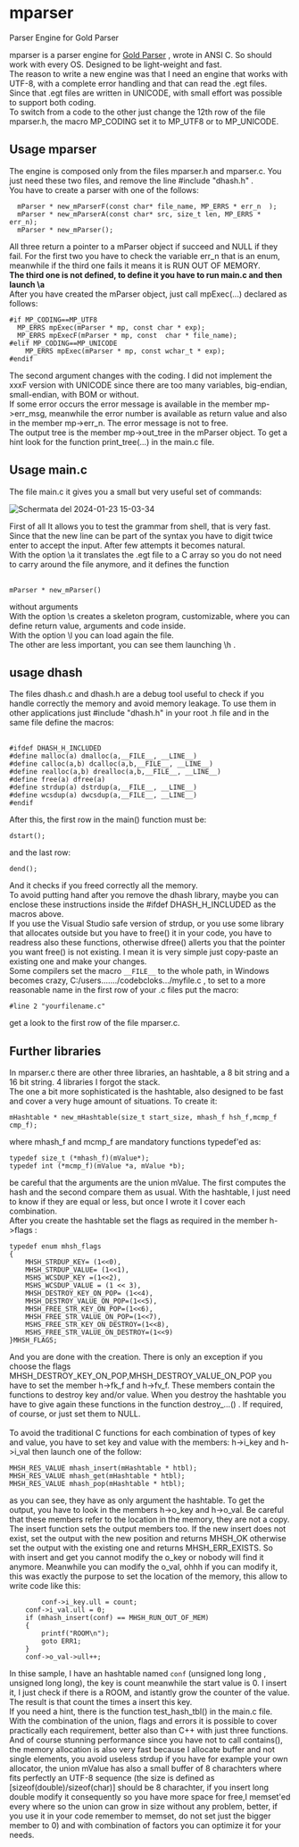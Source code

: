 # mparser
Parser Engine for Gold Parser

mparser is a parser engine for  <a href="http://www.goldparser.org/">Gold Parser</a> , wrote in ANSI C. So should work with every OS.  Designed to be light-weight and fast.<br>
The reason to write a new engine was that I need an engine that works with UTF-8, with a complete error handling and that can read the .egt files.<br>
Since that .egt files are written in UNICODE, with small effort was possible to support both coding.<br>
To switch from a code to the other just change the 12th row of the file mparser.h, the macro MP_CODING set it to MP_UTF8 or to MP_UNICODE.<br>
## Usage mparser
  The engine is composed only from the files mparser.h and mparser.c. You just need these two files, and remove the line #include "dhash.h" . <br>
You have to create a parser with one of the follows:<br>
```
  mParser * new_mParserF(const char* file_name, MP_ERRS * err_n  );
  mParser * new_mParserA(const char* src, size_t len, MP_ERRS * err_n);
  mParser * new_mParser();
```
All three return a pointer to a mParser object if succeed and NULL if they fail. For the first two you have to check the variable err_n that is an enum, meanwhile if the third one fails it means it is RUN OUT OF MEMORY.<br>
<b>The third one is not defined, to define it you have to run main.c and then launch \a </b><br>
After you have created the mParser object, just call mpExec(...) declared as follows:<br>
```
#if MP_CODING==MP_UTF8
  MP_ERRS mpExec(mParser * mp, const char * exp);
  MP_ERRS mpExecF(mParser * mp, const  char * file_name);
#elif MP_CODING==MP_UNICODE
    MP_ERRS mpExec(mParser * mp, const wchar_t * exp);
#endif
```
The second argument changes with the coding. I did not implement the xxxF version with UNICODE  since there are too many variables, big-endian, small-endian, with BOM or without.<br>
If some error occurs the error message is available in the member mp->err_msg, meanwhile the  error number is available as return value and also in the member mp->err_n. The error message is not to free.<br>
The output tree is the member mp->out_tree in the mParser object. To get a hint look for the function print_tree(...) in the main.c file.<br>
## Usage main.c
The file main.c it gives you a small but very useful set of commands:<br>

![Schermata del 2024-01-23 15-03-34](https://github.com/jurhas/mparser/assets/11569832/20e3263c-209c-41f7-a772-37d6f0a1a0bf)

First of all It allows you to test the grammar from shell, that is very fast. Since that the new line can be part of the syntax  you have to digit twice enter to accept the input. After few attempts it becomes natural.<br>
With the option \a it translates the .egt file to a C array so you do not need to carry around the file anymore, and it defines the function <br><br>
```
mParser * new_mParser()
```
without arguments<br> 
With the option \s creates a skeleton program, customizable, where you can define return value, arguments and code inside.<br>
With the option \l you can load again the file.<br>
The other are less important, you can see them launching \h .<br>

## usage dhash  
The files dhash.c and dhash.h are a debug tool useful to check if you handle correctly the memory and avoid memory leakage. To use them in other applications just #include "dhash.h" in your root .h file and in the same file define the macros: <br><br>
```
#ifdef DHASH_H_INCLUDED
#define malloc(a) dmalloc(a,__FILE__, __LINE__)
#define calloc(a,b) dcalloc(a,b,__FILE__, __LINE__)
#define realloc(a,b) drealloc(a,b,__FILE__, __LINE__)
#define free(a) dfree(a)
#define strdup(a) dstrdup(a,__FILE__, __LINE__)
#define wcsdup(a) dwcsdup(a,__FILE__, __LINE__)
#endif
```
After this, the first row in the main() function must be:<br>
```
dstart();
```
and the last row:<br>
```
dend();
```
And it checks if you freed correctly all the memory.<br>
To avoid putting hand after you remove the dhash library, maybe you can enclose these instructions inside the #ifdef DHASH_H_INCLUDED as the macros above.<br>
If you use the Visual Studio safe version of strdup, or you use some library that allocates outside but you have to free() it in your code, you have to readress also these functions, otherwise dfree() allerts you that the pointer you want free() is not existing. I mean it is very simple just copy-paste an existing one and make your changes.<br>
Some compilers set the macro  `__FILE__` to the whole path, in Windows becomes crazy, C:/users......./codebcloks.../myfile.c , to set to a more reasonable name in the first row of your .c files put the macro:

```
#line 2 "yourfilename.c"
```
get a look to the first row of the file mparser.c.
## Further libraries
In mparser.c there are other three libraries, an hashtable, a 8 bit string and a 16 bit string. 4 libraries I forgot the stack.<br>
The one a bit more sophisticated is the hashtable, also designed to be fast and cover a very huge amount of situations. To create it:<br>
```
mHashtable * new_mHashtable(size_t start_size, mhash_f hsh_f,mcmp_f cmp_f); 
```
where mhash_f and mcmp_f are mandatory functions typedef'ed as:<br>
```
typedef size_t (*mhash_f)(mValue*);
typedef int (*mcmp_f)(mValue *a, mValue *b);
```
be careful that the arguments are the union mValue. The first computes the hash and the second compare them as usual. With the hashtable, I just need to know if they are equal or less, but once I wrote it I cover each combination.<br>
After you create the hashtable set the flags as required in the member h->flags :<br>
```
typedef enum mhsh_flags
{
    MHSH_STRDUP_KEY= (1<<0),
    MHSH_STRDUP_VALUE= (1<<1),
    MSHS_WCSDUP_KEY =(1<<2),
    MSHS_WCSDUP_VALUE = (1 << 3),
    MHSH_DESTROY_KEY_ON_POP= (1<<4),
    MHSH_DESTROY_VALUE_ON_POP=(1<<5),
    MHSH_FREE_STR_KEY_ON_POP=(1<<6),
    MHSH_FREE_STR_VALUE_ON_POP=(1<<7),
    MSHS_FREE_STR_KEY_ON_DESTROY=(1<<8),
    MSHS_FREE_STR_VALUE_ON_DESTROY=(1<<9)
}MHSH_FLAGS;
```
And you are done with the creation. There is only an exception if you choose the flags MHSH_DESTROY_KEY_ON_POP,MHSH_DESTROY_VALUE_ON_POP you have to set the member h->fk_f and h->fv_f. These members contain the functions to destroy key and/or value. When you destroy the hashtable you have to give again these functions in the function destroy_...() . If required, of course, or just set them to NULL.<br>  
To avoid the traditional C functions for each combination of types of key and value,  you have to set key and value with the members: h->i_key and  h->i_val then launch one of the follow:<br>
```
MHSH_RES_VALUE mhash_insert(mHashtable * htbl);
MHSH_RES_VALUE mhash_get(mHashtable * htbl);
MHSH_RES_VALUE mhash_pop(mHashtable * htbl);
```
as you can see, they have as only argument the hashtable.  To get the output, you have to look in the members h->o_key and h->o_val. Be careful that these members refer to the location in the memory, they are not a copy.  The insert function sets the output members too. If the new insert does not exist, set the output with the new position and  returns MHSH_OK otherwise set the output with the existing one and returns MHSH_ERR_EXISTS. So with insert and get you cannot modify the o_key or nobody will find it anymore. Meanwhile you can modify the o_val, ohhh if you can modify it, this was exactly the purpose to set the location of the memory, this allow to write code like this: <br>
```
        conf->i_key.ull = count;
	conf->i_val.ull = 0;
	if (mhash_insert(conf) == MHSH_RUN_OUT_OF_MEM)
	{
		printf("ROOM\n");
		goto ERR1;
	}
	conf->o_val->ull++;
```
In thise sample, I have an hashtable named `conf` (unsigned long long , unsigned long long), the key is count meanwhile the start value is 0. I insert it, I just check if there is a ROOM, and istantly grow the counter of the value. The result is that count the times a insert this key.<br> 
If you need a hint, there is the function test_hash_tbl() in the main.c file.<br>
With the combination of the union, flags and errors it is possible to cover practically each requirement, better also than C++ with just three functions. And of course stunning performance since you have not to call contains(), the memory allocation is also very fast because I allocate buffer and not single elements, you avoid useless strdup if you have for example your own allocator, the union mValue has also a small buffer of 8 charachters where fits perfectly an UTF-8 sequence (the size is defined as [sizeof(double)/sizeof(char)] should be 8 charachter, if you insert long double modify it consequently so you have more space for free,I memset'ed every where so the union can grow in size without any problem, better, if you use it in your code remember to memset, do not set just the bigger member to 0)   and with combination of factors you can optimize it for your needs.<br>

